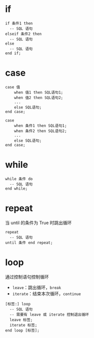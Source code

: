 # if

```mysql
if 条件1 then
  -- SQL 语句
elseif 条件2 then
  -- SQL 语句
else
  -- SQL 语句
end if;
```
# case

```mysql
case 值
    when 值1 then SQL语句1;
    when 值2 then SQL语句2;
    ...
    else SQL语句;
end case;
```

```mysql
case
    when 条件1 then SQL语句1;
    when 条件2 then SQL语句2;
    ...
    else SQL语句;
end case;
```
# while

```mysql
while 条件 do
  -- SQL 语句
end while;
```
# repeat

当 until 的条件为 True 时跳出循环

```mysql
repeat
  -- SQL 语句
until 条件 end repeat;
```
# loop

通过控制语句控制循环
* ​`leave`​：跳出循环，`break`​
* ​`iterate`​：结束本次循环，`continue`​

```mysql
[标签:] loop
  -- SQL 语句
  -- 需要有 leave 或 iterate 控制退出循环
  leave 标签;
  iterate 标签;
end loop [标签];
```
